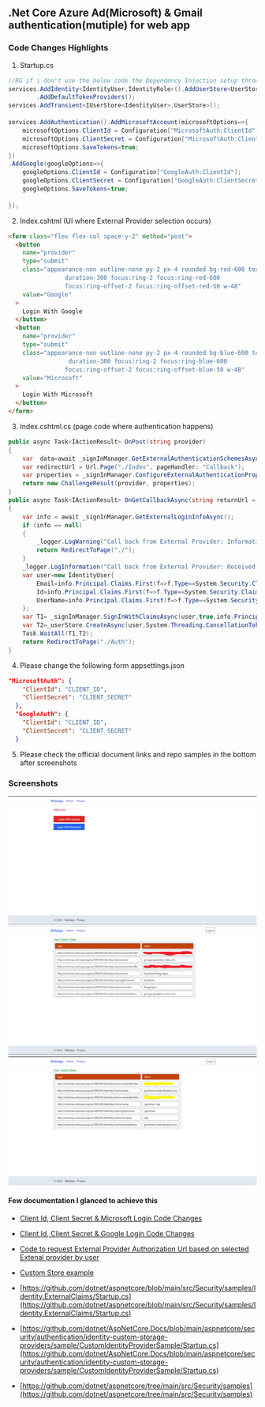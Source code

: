 ## .Net Core Azure Ad(Microsoft) & Gmail authentication(mutiple) for web app

### Code Changes Highlights

1. Startup.cs

```C#
//RG if i don't use the below code the Dependency Injection setup throws exception during runtime
services.AddIdentity<IdentityUser,IdentityRole>().AddUserStore<UserStore>().AddRoleStore<RoleStore>()
        .AddDefaultTokenProviders();
services.AddTransient<IUserStore<IdentityUser>,UserStore>();

services.AddAuthentication().AddMicrosoftAccount(microsoftOptions=>{
    microsoftOptions.ClientId = Configuration["MicrosoftAuth:ClientId"];
    microsoftOptions.ClientSecret = Configuration["MicrosoftAuth:ClientSecret"];
    microsoftOptions.SaveTokens=true;
})
.AddGoogle(googleOptions=>{
    googleOptions.ClientId = Configuration["GoogleAuth:ClientId"];
    googleOptions.ClientSecret = Configuration["GoogleAuth:ClientSecret"];
    googleOptions.SaveTokens=true;

});
```

2. Index.cshtml (UI where External Provider selection occurs)

```html
<form class="flex flex-col space-y-2" method="post">
  <button
    name="provider"
    type="submit"
    class="appearance-non outline-none py-2 px-4 rounded bg-red-600 text-white transition 
                duration-300 focus:ring-2 focus:ring-red-600
                focus:ring-offset-2 focus:ring-offset-red-50 w-48"
    value="Google"
  >
    Login With Google
  </button>
  <button
    name="provider"
    type="submit"
    class="appearance-non outline-none py-2 px-4 rounded bg-blue-600 text-white transition
                 duration-300 focus:ring-2 focus:ring-blue-600
                focus:ring-offset-2 focus:ring-offset-blue-50 w-48"
    value="Microsoft"
  >
    Login With Microsoft
  </button>
</form>
```

3. Index.cshtml.cs (page code where authentication happens)

```C#
public async Task<IActionResult> OnPost(string provider)
{
    var  data=await _signInManager.GetExternalAuthenticationSchemesAsync();
    var redirectUrl = Url.Page("./Index", pageHandler: "Callback");
    var properties = _signInManager.ConfigureExternalAuthenticationProperties(provider, redirectUrl);
    return new ChallengeResult(provider, properties);
}
public async Task<IActionResult> OnGetCallbackAsync(string returnUrl = null, string remoteError = null)
{
    var info = await _signInManager.GetExternalLoginInfoAsync();
    if (info == null)
    {
        _logger.LogWarning("Call back from External Provider: Information is empty");
        return RedirectToPage("./");
    }
    _logger.LogInformation("Call back from External Provider: Received Claims");
    var user=new IdentityUser{
        Email=info.Principal.Claims.First(f=>f.Type==System.Security.Claims.ClaimTypes.Email).Value,
        Id=info.Principal.Claims.First(f=>f.Type==System.Security.Claims.ClaimTypes.NameIdentifier).Value,
        UserName=info.Principal.Claims.First(f=>f.Type==System.Security.Claims.ClaimTypes.Email).Value
    };
    var T1= _signInManager.SignInWithClaimsAsync(user,true,info.Principal.Claims);
    var T2=_userStore.CreateAsync(user,System.Threading.CancellationToken.None);
    Task.WaitAll(T1,T2);
    return RedirectToPage("./Auth");
}
```

4. Please change the following form appsettings.json

```json
"MicrosoftAuth": {
    "ClientId": "CLIENT_ID",
    "ClientSecret": "CLIENT_SECRET"
  },
  "GoogleAuth": {
    "ClientId": "CLIENT_ID",
    "ClientSecret": "CLIENT_SECRET"
  }
```

5. Please check the official document links and repo samples in the bottom after screenshots

### Screenshots

![Screenshot](https://github.com/gouthamrangarajan/Asp.Net/blob/master/AzureAD%2BGmailAuth/Screenshot1.png)
![Screenshot](https://github.com/gouthamrangarajan/Asp.Net/blob/master/AzureAD%2BGmailAuth/Screenshot2.png)
![Screenshot](https://github.com/gouthamrangarajan/Asp.Net/blob/master/AzureAD%2BGmailAuth/Screenshot3.png)

#### Few documentation I glanced to achieve this

- [Client Id, Client Secret & Microsoft Login Code Changes](https://learn.microsoft.com/en-us/aspnet/core/security/authentication/social/microsoft-logins?view=aspnetcore-6.0)

- [Client Id, Client Secret & Google Login Code Changes](https://learn.microsoft.com/en-us/aspnet/core/security/authentication/social/google-logins?view=aspnetcore-6.0)

- [Code to request External Provider Authorization Url based on selected Extenal provider by user](https://github.com/dotnet/aspnetcore/blob/main/src/Security/samples/Identity.ExternalClaims/Pages/Account/ExternalLogin.cshtml.cs)

- [Custom Store example](https://github.com/dotnet/AspNetCore.Docs/blob/main/aspnetcore/security/authentication/identity-custom-storage-providers/sample/CustomIdentityProviderSample/CustomProvider/CustomUserStore.cs)

- [https://github.com/dotnet/aspnetcore/blob/main/src/Security/samples/Identity.ExternalClaims/Startup.cs](https://github.com/dotnet/aspnetcore/blob/main/src/Security/samples/Identity.ExternalClaims/Startup.cs)

- [https://github.com/dotnet/AspNetCore.Docs/blob/main/aspnetcore/security/authentication/identity-custom-storage-providers/sample/CustomIdentityProviderSample/Startup.cs](https://github.com/dotnet/AspNetCore.Docs/blob/main/aspnetcore/security/authentication/identity-custom-storage-providers/sample/CustomIdentityProviderSample/Startup.cs)

- [https://github.com/dotnet/aspnetcore/tree/main/src/Security/samples](https://github.com/dotnet/aspnetcore/tree/main/src/Security/samples)
